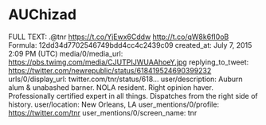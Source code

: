 # AUChizad

FULL TEXT: .@tnr
https://t.co/YjEwx6Cddw http://t.co/qW8k6fI0oB
Formula: 12dd34d7702546749bdd4cc4c2439c09
created_at: July 7, 2015 2:09 PM (UTC)
media/0/media_url: https://pbs.twimg.com/media/CJUTPIJWUAAhoeY.jpg
replying_to_tweet: https://twitter.com/newrepublic/status/618419524690399232
urls/0/display_url: twitter.com/tnr/status/618…
user/description: Auburn alum & unabashed barner. NOLA resident. Right opinion haver. Professionally certified expert in all things. Dispatches from the right side of history.
user/location: New Orleans, LA
user_mentions/0/profile: https://twitter.com/tnr
user_mentions/0/screen_name: tnr